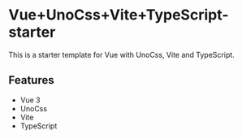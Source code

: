 # Vue+UnoCss+Vite+TypeScript-starter
This is a starter template for Vue with UnoCss, Vite and TypeScript.
## Features
- Vue 3
- UnoCss
- Vite
- TypeScript